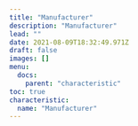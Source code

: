 ```yaml
---
title: "Manufacturer"
description: "Manufacturer"
lead: ""
date: 2021-08-09T18:32:49.971Z
draft: false
images: []
menu:
  docs:
    parent: "characteristic"
toc: true
characteristic:
  name: "Manufacturer"
---
```

